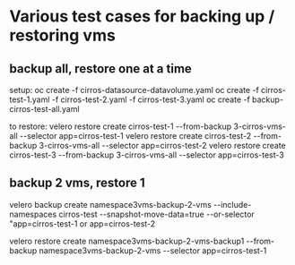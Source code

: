 # Various test cases for backing up / restoring vms

## backup all, restore one at a time
setup:
oc create -f cirros-datasource-datavolume.yaml
oc create -f cirros-test-1.yaml -f cirros-test-2.yaml -f cirros-test-3.yaml
oc create -f backup-cirros-test-all.yaml

to restore:
velero restore create cirros-test-1  --from-backup 3-cirros-vms-all --selector app=cirros-test-1
velero restore create cirros-test-2  --from-backup 3-cirros-vms-all --selector app=cirros-test-2
velero restore create cirros-test-3  --from-backup 3-cirros-vms-all --selector app=cirros-test-3


## backup 2 vms, restore 1
velero backup create namespace3vms-backup-2-vms --include-namespaces cirros-test --snapshot-move-data=true --or-selector "app=cirros-test-1 or app=cirros-test-2

velero restore create namespace3vms-backup-2-vms-backup1  --from-backup namespace3vms-backup-2-vms --selector app=cirros-test-1

